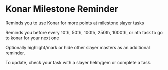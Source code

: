 # Konar Milestone Reminder
Reminds you to use Konar for more points at milestone slayer tasks

Reminds you before every 10th, 50th, 100th, 250th, 1000th, or nth task to go to konar for your next one

Optionally highlight/mark or hide other slayer masters as an additional reminder.

To update, check your task with a slayer helm/gem or complete a task.
